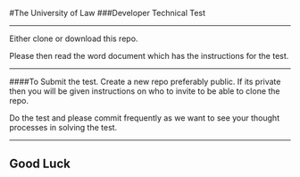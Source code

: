 #The University of Law
###Developer Technical Test
***
Either clone or download this repo.

Please then read the word document which has the instructions for the test.
***

####To Submit the test.
Create a new repo preferably public.
If its private then you will be given instructions on who to invite to be able to clone the repo.

Do the test and please commit frequently as we want to see your thought processes in solving the test.

***
## Good Luck
